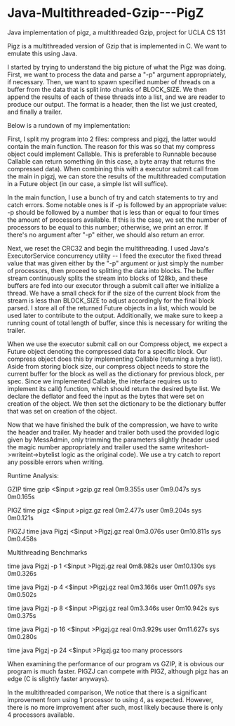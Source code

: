# Java-Multithreaded-Gzip---PigZ
Java implementation of pigz, a multithreaded Gzip, project for UCLA CS 131

Pigz is a multithreaded version of Gzip that is implemented in C. We want to
emulate this using Java.

I started by trying to understand the big picture of what the Pigz was 
doing. First, we want to process the data and parse a "-p" argument 
appropriately, if necessary. Then, we want to spawn specified number of threads 
on a buffer from the data that is split into chunks of BLOCK_SIZE. We then 
append the results of each of these threads into a list, and we are reader to 
produce our output. The format is a header, then the list we just created, and 
finally a trailer.

Below is a rundown of my implementation:

First, I split my program into 2 files: compress and pigzj, the latter would 
contain the main function. The reason for this was so that my compress object 
could implement Callable. This is preferable to Runnable because Callable can 
return something (in this case, a byte array that returns the compressed data). 
When combining this with a executor submit call from the main in pigzj, we can 
store the results of the multithreaded computation in a Future object (in our 
case, a simple list will suffice).

In the main function, I use a bunch of try and catch statements to try and 
catch errors. Some notable ones is if -p is followed by an appropriate value: 
-p should be followed by a number that is less than or equal to four times the 
amount of processors available. If this is the case, we set the number of 
processors to be equal to this number; otherwise, we print an error. If there's 
no argument after "-p" either, we should also return an error.

Next, we reset the CRC32 and begin the multithreading. I used Java's 
ExecutorService concurrency utility -- I feed the executor the fixed thread 
value that was given either by the "-p" argument or just simply the number of 
processors, then proceed to splitting the data into blocks.
The buffer stream continuously splits the stream into blocks of 128kb, and 
these buffers are fed into our executor through a submit call after we 
initialize a thread. We have a small check for if the size of the current block 
from the stream is less than BLOCK_SIZE to adjust accordingly for the final 
block parsed. I store all of the returned Future objects in a list, which would 
be used later to contribute to the output.
Additionally, we make sure to keep a running count of total length of buffer, 
since this is necessary for writing the trailer.

When we use the executor submit call on our Compress object, we expect a Future 
object denoting the compressed data for a specific block. Our compress object 
does this by implementing Callable (returning a byte list). Aside from storing 
block size, our compress object needs to store the current buffer for the block 
as well as the dictionary for previous block, per spec.
Since we implemented Callable, the interface requires us to implement its 
call() function, which should return the desired byte list. We declare the 
deflator and feed the input as the bytes that were set on creation of the 
object.
We then set the dictionary to be the dictionary buffer that was set on creation 
of the object.

Now that we have finished the bulk of the compression, we have to write the 
header and trailer. My header and trailer both used the provided logic given by 
MessAdmin, only trimming the parameters slightly (header used the magic number 
appropriately and trailer used the same writeshort->writeint->bytelist logic as 
the original code). We use a try catch to report any possible errors when 
writing.

Runtime Analysis:

GZIP
time gzip <$input >gzip.gz
real    0m9.355s
user    0m9.047s
sys     0m0.165s

PIGZ
time pigz <$input >pigz.gz
real    0m2.477s
user    0m9.204s
sys     0m0.121s

PIGZJ
time java Pigzj <$input >Pigzj.gz
real    0m3.076s
user    0m10.811s
sys     0m0.458s

Multithreading Benchmarks

time java Pigzj -p 1 <$input >Pigzj.gz
real    0m8.982s
user    0m10.130s
sys     0m0.326s

time java Pigzj -p 4 <$input >Pigzj.gz
real    0m3.166s
user    0m11.097s
sys     0m0.502s

time java Pigzj -p 8 <$input >Pigzj.gz
real    0m3.346s
user    0m10.942s
sys     0m0.375s

time java Pigzj -p 16 <$input >Pigzj.gz
real    0m3.929s
user    0m11.627s
sys     0m0.280s

time java Pigzj -p 24 <$input >Pigzj.gz
too many processors

When examining the performance of our program vs GZIP, it is obvious our 
program is much faster. PIGZJ can compete with PIGZ, although pigz has an 
edge (C is slightly faster anyways).

In the multithreaded comparison, We notice that there is a significant 
improvement from using 1 processor to using 4, as expected. However, 
there is no more improvement after such, most likely because there is only 
4 processors available.
